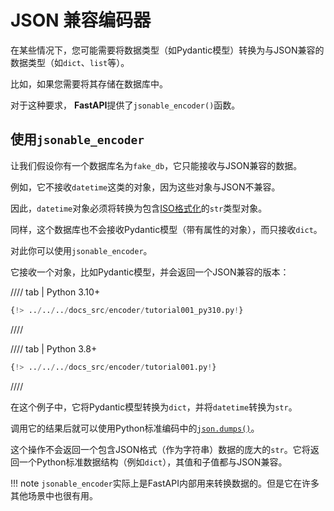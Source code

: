 # JSON 兼容编码器

在某些情况下，您可能需要将数据类型（如Pydantic模型）转换为与JSON兼容的数据类型（如`dict`、`list`等）。

比如，如果您需要将其存储在数据库中。

对于这种要求， **FastAPI**提供了`jsonable_encoder()`函数。

## 使用`jsonable_encoder`

让我们假设你有一个数据库名为`fake_db`，它只能接收与JSON兼容的数据。

例如，它不接收`datetime`这类的对象，因为这些对象与JSON不兼容。

因此，`datetime`对象必须将转换为包含<a href="https://en.wikipedia.org/wiki/ISO_8601" class="external-link" target="_blank">ISO格式化</a>的`str`类型对象。

同样，这个数据库也不会接收Pydantic模型（带有属性的对象），而只接收`dict`。

对此你可以使用`jsonable_encoder`。

它接收一个对象，比如Pydantic模型，并会返回一个JSON兼容的版本：

//// tab | Python 3.10+

```Python hl_lines="4  21"
{!> ../../../docs_src/encoder/tutorial001_py310.py!}
```

////

//// tab | Python 3.8+

```Python hl_lines="5  22"
{!> ../../../docs_src/encoder/tutorial001.py!}
```

////

在这个例子中，它将Pydantic模型转换为`dict`，并将`datetime`转换为`str`。

调用它的结果后就可以使用Python标准编码中的<a href="https://docs.python.org/3/library/json.html#json.dumps" class="external-link" target="_blank">`json.dumps()`</a>。

这个操作不会返回一个包含JSON格式（作为字符串）数据的庞大的`str`。它将返回一个Python标准数据结构（例如`dict`），其值和子值都与JSON兼容。

!!! note
    `jsonable_encoder`实际上是FastAPI内部用来转换数据的。但是它在许多其他场景中也很有用。
